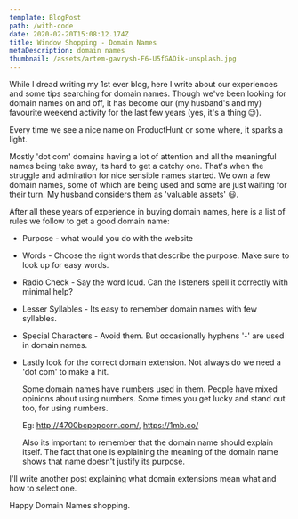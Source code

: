 ```yaml
---
template: BlogPost
path: /with-code
date: 2020-02-20T15:08:12.174Z
title: Window Shopping - Domain Names
metaDescription: domain names
thumbnail: /assets/artem-gavrysh-F6-U5fGAOik-unsplash.jpg
---
```

While I dread writing my 1st ever blog, here I write about our experiences and some tips searching for domain names. Though we've been looking for domain names on and off, it has become our (my husband's and my) favourite weekend activity for the last few years (yes, it's a thing 😉).

Every time we see a nice name on ProductHunt or some where, it sparks a light. 

Mostly 'dot com' domains having a lot of attention and all the meaningful names being take away, its hard to get a catchy one. That's when the struggle and admiration for nice sensible names started. We own a few domain names, some of which are being used and some are just waiting for their turn. My husband considers them as 'valuable assets' 😃.

After all these years of experience in buying domain names, here is a list of rules we follow to get a good domain name:

* Purpose - what would you do with the website
* Words - Choose the right words that describe the purpose. Make sure to look up for easy words.
* Radio Check - Say the word loud. Can the listeners spell it correctly with minimal help?
* Lesser Syllables - Its easy to remember domain names with few syllables.
* Special Characters - Avoid them. But occasionally hyphens '-' are used in domain names.
* Lastly look for the correct domain extension. Not always do we need a 'dot com' to make a hit.

  Some domain names have numbers used in them. People have mixed opinions about using numbers. Some times you get lucky and stand out too, for using numbers. 

  Eg:  <http://4700bcpopcorn.com/>,  <https://1mb.co/>

  Also its important to remember that the domain name should explain itself. The fact that one is explaining the meaning of the domain name shows that name doesn't justify its purpose. 

I'll write another post explaining what domain extensions mean what and how to select one.

Happy Domain Names shopping.
